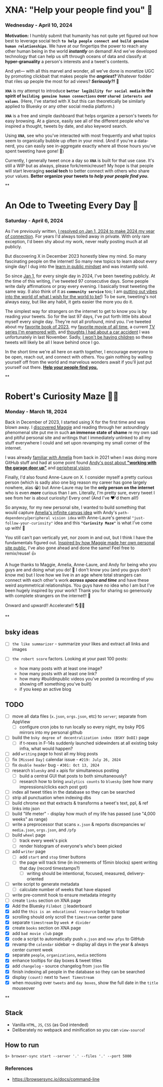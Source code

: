 # XNA: "Help your people find you" 🧬
### Wednesday - April 10, 2024
**Motivation:** I humbly submit that humanity has not quite yet figured out how best to leverage social tech **`to help people connect and build genuine human relationships`**. We have at our fingertips the power to reach any other human being in the world ***instantly*** on demand! And we've developed technology that can help us sift through oceans of data and classify at **hyper-granuality** a person's interests and a tweet's contents.

And yet— with all this marvel and wonder, all we've done is monetize UGC by promoting clickbait that makes people the ***angriest?*** Whatever fodder that riles up people the most for ad views? ***Seriously?!*** 🤔

**`XNA`** is my attempt to introduce **`better legibility for social media` in the spirit of `building genuine human connections` over `shared interests and values`**. (Here, I've started with X but this can theoretically be similarly applied to Bluesky or any other social media platform.)

**`XNA`** is a free and simple dashboard that helps organize a person's tweets for easy browsing. At a glance, easily see all of the different people who've inspired a thought, tweets by date, and also keyword search.

Using **`XNA`**, see who you've interacted with most frequently and what topics seem to organically bubble up often in your mind. (And if you're a data-nerd, you can easily see in-aggregate exactly where all those hours you've spent tweeting have gone! 🙂)

Currently, I generally tweet once a day so **`XNA`** is built for that use case. It's still a WIP but as always, please fork/remix/reuse!! My hope is that people will start leveraging **social tech** to better connect with others who share your values. **Better organize your tweets to *help your people find you*.**

**

# An Ode to Tweeting Every Day 💬
### Saturday - April 6, 2024
As I've previously written, [I resolved on Jan 1, 2024 to make 2024 my year of connection](https://r002.github.io/maze?s=p0,p1,p2,p3). For years I'd always toiled away in private. With only rare exception, I'd been shy about my work, never really posting much at all publicly.

But discovering X in December 2023 honestly blew my mind. So many fascinating people on the internet! So many new topics to learn about every single day! I dug into the [learn in public mindset](https://twitter.com/robert_gpt/status/1743505266031612090) and was instantly sold.

So since [Jan 1](https://twitter.com/robert_gpt/status/1742031082495549650), for every single day in 2024, I've been tweeting publicly. At the time of this writing, I've tweeted 97 consecutive days. Some people write daily affirmations or pray every evening. I basically treat tweeting the same way. (I also think of it as **`community service`** too; I am [putting out vibes into the world of what I wish for the world to be!](https://twitter.com/robert_gpt/status/1744922931325534531)) To be sure, tweeting's not always easy, but like any habit, it gets easier the more you do it.

The simplest way for strangers on the internet to get to know you is by reading your tweets. So for the last 97 days, I've put forth little bits about myself every single day. They're not all profound, mind you. I've tweeted about my [favorite book of 2023](https://twitter.com/robert_gpt/status/1776015001842557037), my [favorite movie of all time](https://twitter.com/robert_gpt/status/1745614186271351199), a current [TV series I'm enamored with](https://twitter.com/robert_gpt/status/1775640957179789715), and [thoughts I had about a car accident](https://twitter.com/robert_gpt/status/1761759996688077175) I was unfortunately in last November. Sadly, [I won't be having children](https://r002.github.io/maze?s=p0) so these tweets will likely be all I leave behind once I go.

In the short time we're all here on earth together, I encourage everyone to be open, reach out, and connect with others. You gain nothing by walling yourself off from the world and marvelous wonders await if you'll just put yourself out there. [**Help your people find you.**](https://twitter.com/robert_gpt/status/1754336981226492387)

**

# Robert's Curiosity Maze 🙋‍♂️
### Monday - March 18, 2024
Back in December of 2023, I started using X for the first time and was blown away. I [discovered Maggie](https://twitter.com/robert_gpt/status/1743260664020279427) and reading through her astoundingly phenomenal site put me in such **an immense state of shame** re my own sad and pitiful personal site and writings that I immediately unlinked to all my stuff everywhere I could and set upon revamping my small corner of the internet.

I was already [familiar with Amelia](https://github.com/githubocto/repo-visualizer-demo/issues/1) from back in 2021 when I was doing more GitHub stuff and had at some point found [Andy's post about **"working with the garage door up"**](https://notes.andymatuschak.org/About_these_notes?stackedNotes=z21cgR9K3UcQ5a7yPsj2RUim3oM2TzdBByZu&stackedNotes=z7UeGpBpsZFWDmUq6VQgcB4TDfCUgxgXNuMvM) and [peripheral vision](https://twitter.com/robert_gpt/status/1743505268124594527).

Finally, I'd also found Anne-Laure on X. I consider myself a pretty curious person (which is sadly also one big reason my career has gone largely nowhere, alas 😭) but Anne-Laure may be the **only person on the internet** who is even ***more*** curious than I am. Literally, I'm pretty sure, every tweet I see from her is about curiosity! Every one! (And I've ❤'d them all!)

So anyway, for my new personal site, I wanted to build something that would capture [Amelia's infinite canvas idea](https://wattenberger.com/thoughts/evolving-the-infinite-canvas) with Andy's `path-dependency`/`peripheral vision idea` with Anne-Laure's general `"just-follow-your-curiosity"` idea and this **`"Curiosity Maze"`** is what I've come up with! 🤗

You still can't pan vertically yet, nor zoom in and out, but I think I have the fundamentals figured out. [Inspired by how Maggie made her own personal site public](https://github.com/MaggieAppleton/maggieappleton.com-V2/blob/main/README.md), I've also gone ahead and done the same! Feel free to remix/reuse! 👍

A huge thanks to Maggie, Amelia, Anne-Laure, and Andy for being who you guys are and doing what you do! 🙏 I don't know you (and you guys don't know me) but I love how we live in an age where total strangers can connect with each other's work ***across space and time*** and have these weird asymmetrical relationships. You guys have no idea who I am but I've been hugely inspired by your work!! Thank you for sharing so generously with complete strangers on the internet!! 💙

Onward and upward!! Accelerate!! 🌎🚀✨

**

## bsky ideas
- [ ] `the like summarizer` - summarize your likes and extract all links and images

- [ ] `the robert score` factors. Looking at your past 100 posts:
  - how many posts with at least one image?
  - how many posts with at least one link?
  - how many #buildinpublic videos you've posted (a recording of you showing off something you've built)
  - if you keep an active blog

## TODO
- [ ] move all data files (`x.json`, `orgs.json`, etc) to `server`; separate from AppView
  - [ ] configure cron jobs to run locally so every night, my bsky PDS mirrors into my personal github
- [ ] build the `bsky degree of decentralization index (BSKY DoDI)` page
  - [ ] if t-rexes in F-14s suddenly launched sidewinders at all existing bsky infra, what would happen?
- [ ] add  `writing` page to host all my blog posts
- [ ] fix `[Missed Day]` calendar issue - `#219: July 26, 2024`
- [ ] fix `double header` bug - `#301: Oct 13, 2024`
- [ ] research `bluesky` and `x` apis for simultaneous posting
  - [ ] build a central GUI that posts to both simultaneously?
  - [ ] research how to bring `analytics counts` to `bluesky` (see how many impressions/clicks each post got)
- [ ] index all tweet titles in the database so they can be searched
- [ ] strip all punctuation when indexing dbs
- [ ] build chrome ext that extracts & transforms a tweet's text, ppl, & ref links into json
- [ ] build "life meter" - display how much of my life has passed (use "4,000 weeks" as range)
- [ ] write a preprocessor that scans `x.json` & reports discrepancies w/ `media.json`, `orgs.json`, and `/pfp`
- [ ] build `wheel` page
  - [ ] track every week's pick
  - [ ] render histogram of everyone's who's been picked
- [ ] add  `writer` page
  - [ ] add `start` and `stop` timer buttons
  - [ ] the page will track time (in increments of 15min blocks) spent writing that day (record timestamps?)
    - [ ] writing should be intentional, focused, measured, delivery-oriented
- [ ] write script to generate metadata
  - [ ] calculate number of weeks that have elapsed
- [ ] write pre-commit hook to ensure metadata integrity
- [ ] create `links` section on XNA page
- [x] Add the Bluesky `Filmbot 🍿` leaderboard
- [x] add the `this is an educational resource` badge to topbar
- [x] scrolling should only scroll the `timestream` center pane
- [x] separate `timestream` by `week # divider`
- [x] create `books` section on XNA page
- [x] add `bad movie club` page
- [x] code a script to automatically push `x.json` and `new pfps` to GitHub
- [x] revamp the `calendar` sidebar -> display all days in the year & always center current week
- [x] separate `people`, `organizations`, `media` sections
- [x] enhance tooltips for day boxes & tweet titles
- [x] add `changelog` - source changelog from `json` file
- [x] finish indexing all people in the database so they can be searched
- [x] display `(count)` next to `Tweet Timestream`
- [x] when mousing over `tweets` and `day boxes`, show the full date in the `title` mouseover

**

## Stack
- Vanilla `HTML`, `JS`, `CSS` (as God intended)
- Deliberately no webpack and minification so you can `view-source`!

## How to run
```
$> browser-sync start --server '.' --files '.' --port 5000
```

### References
- https://browsersync.io/docs/command-line